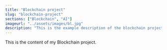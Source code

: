 ```yaml
---
title: "Blockchain project"
slug: "blockchain-project"
sections: ["Blockchain", "AI"]
imageurl: "../assets/images/bl.jpg"
description: "This is the example description of the blockchain project that I coded a while ago."
---
```


This is the content of my Blockchain project.